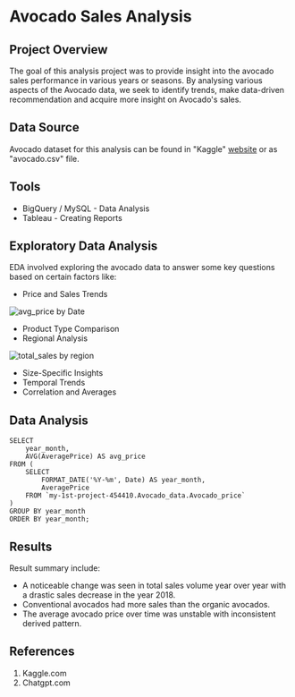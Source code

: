 # Avocado Sales Analysis

## Project Overview
The goal of this analysis project was to provide insight into the avocado sales performance in various years or seasons. By analysing various aspects of the Avocado data, we seek to identify trends, make data-driven recommendation and acquire more insight on Avocado's sales.

## Data Source
Avocado dataset for this analysis can be found in "Kaggle" [website](https://www.kaggle.com/datasets/neuromusic/avocado-prices) or as "avocado.csv" file.

## Tools
- BigQuery / MySQL - Data Analysis
- Tableau - Creating Reports

## Exploratory Data Analysis
EDA involved exploring the avocado data to answer some key questions based on certain factors like:
- Price and Sales Trends


![avg_price by Date](https://github.com/user-attachments/assets/e1d63584-0fdd-4a01-aa6e-caa61a55669f)


- Product Type Comparison
- Regional Analysis


![total_sales by region](https://github.com/user-attachments/assets/c66f5b1c-e132-4ab6-a773-d0a4e5114dcb)


- Size-Specific Insights
- Temporal Trends
- Correlation and Averages

## Data Analysis

```BigQuery
SELECT 
    year_month,
    AVG(AveragePrice) AS avg_price
FROM (
    SELECT 
        FORMAT_DATE('%Y-%m', Date) AS year_month,
        AveragePrice
    FROM `my-1st-project-454410.Avocado_data.Avocado_price`
)
GROUP BY year_month
ORDER BY year_month;
```

## Results
Result summary include:
- A noticeable change was seen in total sales volume year over year with a drastic sales decrease in the year 2018.
- Conventional avocados had more sales than the organic avocados.
- The average avocado price over time was unstable with inconsistent derived pattern.

## References
1. Kaggle.com
2. Chatgpt.com




